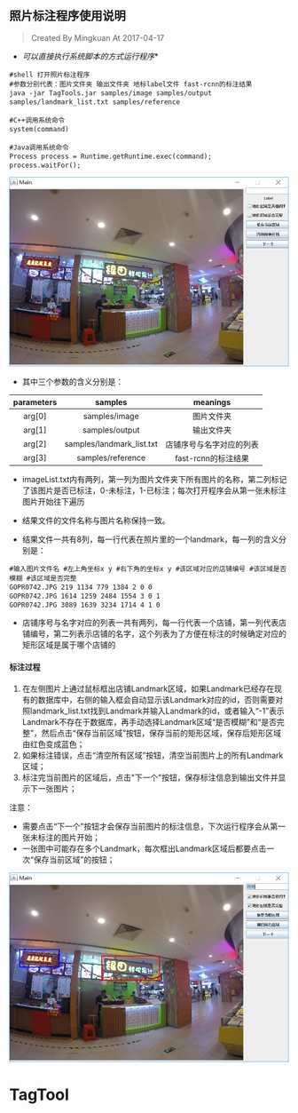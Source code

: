## 照片标注程序使用说明

> Created By Mingkuan At 2017-04-17

- *可以直接执行系统脚本的方式运行程序**

```shell
#shell 打开照片标注程序
#参数分别代表：图片文件夹 输出文件夹 地标label文件 fast-rcnn的标注结果
java -jar TagTools.jar samples/image samples/output samples/landmark_list.txt samples/reference

#C++调用系统命令
system(command)

#Java调用系统命令
Process process = Runtime.getRuntime.exec(command);
process.waitFor();
```

![1](images/3.png)

- 其中三个参数的含义分别是：

| parameters |          samples          |   meanings   |
| :--------: | :-----------------------: | :----------: |
|   arg[0]   |     samples/image         |   图片文件夹   |
|   arg[1]   |    samples/output         |   输出文件夹   |
|   arg[2]   | samples/landmark_list.txt | 店铺序号与名字对应的列表 |
|   arg[3]   |      samples/reference    |  fast-rcnn的标注结果 |

- imageList.txt内有两列，第一列为图片文件夹下所有图片的名称，第二列标记了该图片是否已标注，0-未标注，1-已标注；每次打开程序会从第一张未标注图片开始往下遍历

- 结果文件的文件名称与图片名称保持一致。
- 结果文件一共有8列，每一行代表在照片里的一个landmark，每一列的含义分别是：

```shell
#输入图片文件名 #左上角坐标x y #右下角的坐标x y #该区域对应的店铺编号 #该区域是否模糊 #该区域是否完整
GOPR0742.JPG 219 1134 779 1384 2 0 0
GOPR0742.JPG 1614 1259 2484 1554 3 0 1
GOPR0742.JPG 3089 1639 3234 1714 4 1 0
```

- 店铺序号与名字对应的列表一共有两列，每一行代表一个店铺，第一列代表店铺编号，第二列表示店铺的名字，这个列表为了方便在标注的时候确定对应的矩形区域是属于哪个店铺的

#### 标注过程

1. 在左侧图片上通过鼠标框出店铺Landmark区域，如果Landmark已经存在现有的数据库中，右侧的输入框会自动显示该Landmark对应的id，否则需要对照landmark_list.txt找到Landmark并输入Landmark的id，或者输入“-1”表示Landmark不存在于数据库，再手动选择Landmark区域“是否模糊”和“是否完整”，然后点击“保存当前区域”按钮，保存当前的矩形区域，保存后矩形区域由红色变成蓝色；
2. 如果标注错误，点击“清空所有区域”按钮，清空当前图片上的所有Landmark区域；
3. 标注完当前图片的区域后，点击"下一个"按钮，保存标注信息到输出文件并显示下一张图片；

注意：

- 需要点击“下一个”按钮才会保存当前图片的标注信息，下次运行程序会从第一张未标注的图片开始；
- 一张图中可能存在多个Landmark，每次框出Landmark区域后都要点击一次“保存当前区域”的按钮；


![2](images/4.png)
# TagTool
